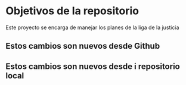 # Objetivos de la repositorio

Este proyecto se encarga de manejar los planes de la liga de la justicia


## Estos cambios son nuevos desde Github
## Estos cambios son nuevos desde i repositorio local 
